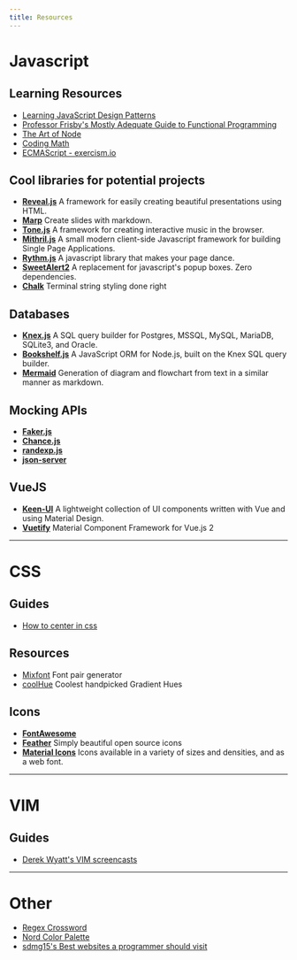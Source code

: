 ```yaml
---
title: Resources
---
```


# Javascript
## Learning Resources
* [Learning JavaScript Design Patterns](https://addyosmani.com/resources/essentialjsdesignpatterns/book/)
* [Professor Frisby's Mostly Adequate Guide to Functional Programming](https://drboolean.gitbooks.io/mostly-adequate-guide/)
* [The Art of Node](https://github.com/maxogden/art-of-node)
* [Coding Math](https://www.youtube.com/user/codingmath/videos)
* [ECMAScript - exercism.io](http://exercism.io/languages/ecmascript/exercises)

## Cool libraries for potential projects
* **[Reveal.js](https://github.com/hakimel/reveal.js)** A framework for easily creating beautiful presentations using HTML.
* **[Marp](https://yhatt.github.io/marp/)** Create slides with markdown.
* **[Tone.js](https://tonejs.github.io/)** A framework for creating interactive music in the browser.
* **[Mithril.js](https://mithril.js.org/index.html)** A small modern client-side Javascript framework for building Single Page Applications.
* **[Rythm.js](https://okazari.github.io/Rythm.js/)** A javascript library that makes your page dance.
* **[SweetAlert2](https://limonte.github.io/sweetalert2/)** A replacement for javascript's popup boxes. Zero dependencies.
* **[Chalk](https://github.com/chalk/chalk)** Terminal string styling done right

## Databases
* **[Knex.js](http://knexjs.org/)** A SQL query builder for Postgres, MSSQL, MySQL, MariaDB, SQLite3, and Oracle.
* **[Bookshelf.js](http://bookshelfjs.org/)** A JavaScript ORM for Node.js, built on the Knex SQL query builder.
* **[Mermaid](https://github.com/knsv/mermaid)** Generation of diagram and flowchart from text in a similar manner as markdown.

## Mocking APIs
* **[Faker.js](https://github.com/marak/Faker.js/)**
* **[Chance.js](http://chancejs.com/)**
* **[randexp.js](https://fent.github.io/randexp.js/)**
* **[json-server](https://github.com/typicode/json-server)**

## VueJS
* **[Keen-UI](https://github.com/JosephusPaye/Keen-UI)** A lightweight collection of UI components written with Vue and using Material Design.
* **[Vuetify](https://github.com/vuetifyjs/vuetify)** Material Component Framework for Vue.js 2
---

# CSS
## Guides
* [How to center in css](http://howtocenterincss.com/)

## Resources
* [Mixfont](https://www.mixfont.com/) Font pair generator
* [coolHue](https://webkul.github.io/coolhue/) Coolest handpicked Gradient Hues

## Icons
* **[FontAwesome](http://fontawesome.io/)**
* **[Feather](https://feathericons.com/)** Simply beautiful open source icons
* **[Material Icons](https://material.io/icons/)** Icons available in a variety of sizes and densities, and as a web font.

---

# VIM
## Guides
* [Derek Wyatt's VIM screencasts](http://derekwyatt.org/vim/tutorials/)

---

# Other
* [Regex Crossword](http://www.regexcrossword.com)
* [Nord Color Palette](https://github.com/arcticicestudio/nord)
* [sdmg15's Best websites a programmer should visit](https://github.com/sdmg15/Best-websites-a-programmer-should-visit)
